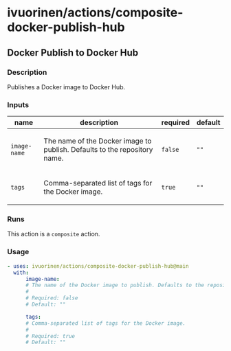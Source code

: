 # ivuorinen/actions/composite-docker-publish-hub

## Docker Publish to Docker Hub

### Description

Publishes a Docker image to Docker Hub.

### Inputs

| name         | description                                                                      | required | default |
| ------------ | -------------------------------------------------------------------------------- | -------- | ------- |
| `image-name` | <p>The name of the Docker image to publish. Defaults to the repository name.</p> | `false`  | `""`    |
| `tags`       | <p>Comma-separated list of tags for the Docker image.</p>                        | `true`   | `""`    |

### Runs

This action is a `composite` action.

### Usage

```yaml
- uses: ivuorinen/actions/composite-docker-publish-hub@main
  with:
      image-name:
      # The name of the Docker image to publish. Defaults to the repository name.
      #
      # Required: false
      # Default: ""

      tags:
      # Comma-separated list of tags for the Docker image.
      #
      # Required: true
      # Default: ""
```
